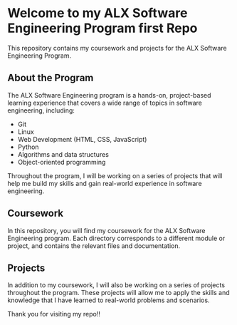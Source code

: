 # Welcome to my ALX Software Engineering Program first Repo

This repository contains my coursework and projects for the ALX Software Engineering Program.

## About the Program

The ALX Software Engineering program is a hands-on, project-based learning experience that covers a wide range of topics in software engineering, including:

- Git
- Linux
- Web Development (HTML, CSS, JavaScript)
- Python
- Algorithms and data structures
- Object-oriented programming

Throughout the program, I will be working on a series of projects that will help me build my skills and gain real-world experience in software engineering.

## Coursework

In this repository, you will find my coursework for the ALX Software Engineering program. Each directory corresponds to a different module or project, and contains the relevant files and documentation.

## Projects

In addition to my coursework, I will also be working on a series of projects throughout the program. These projects will allow me to apply the skills and knowledge that I have learned to real-world problems and scenarios.

Thank you for visiting my repo!!
